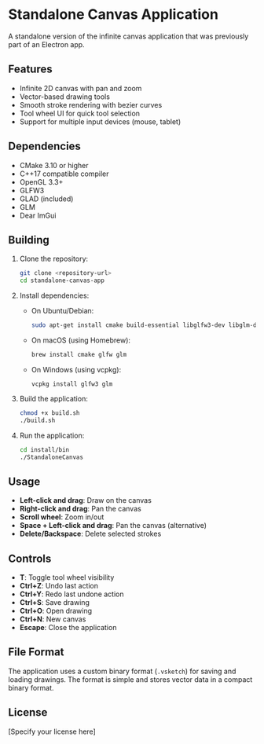# Standalone Canvas Application

A standalone version of the infinite canvas application that was previously part of an Electron app.

## Features

- Infinite 2D canvas with pan and zoom
- Vector-based drawing tools
- Smooth stroke rendering with bezier curves
- Tool wheel UI for quick tool selection
- Support for multiple input devices (mouse, tablet)

## Dependencies

- CMake 3.10 or higher
- C++17 compatible compiler
- OpenGL 3.3+
- GLFW3
- GLAD (included)
- GLM
- Dear ImGui

## Building

1. Clone the repository:
   ```bash
   git clone <repository-url>
   cd standalone-canvas-app
   ```

2. Install dependencies:
   - On Ubuntu/Debian:
     ```bash
     sudo apt-get install cmake build-essential libglfw3-dev libglm-dev
     ```
   - On macOS (using Homebrew):
     ```bash
     brew install cmake glfw glm
     ```
   - On Windows (using vcpkg):
     ```
     vcpkg install glfw3 glm
     ```

3. Build the application:
   ```bash
   chmod +x build.sh
   ./build.sh
   ```

4. Run the application:
   ```bash
   cd install/bin
   ./StandaloneCanvas
   ```

## Usage

- **Left-click and drag**: Draw on the canvas
- **Right-click and drag**: Pan the canvas
- **Scroll wheel**: Zoom in/out
- **Space + Left-click and drag**: Pan the canvas (alternative)
- **Delete/Backspace**: Delete selected strokes

## Controls

- **T**: Toggle tool wheel visibility
- **Ctrl+Z**: Undo last action
- **Ctrl+Y**: Redo last undone action
- **Ctrl+S**: Save drawing
- **Ctrl+O**: Open drawing
- **Ctrl+N**: New canvas
- **Escape**: Close the application

## File Format

The application uses a custom binary format (`.vsketch`) for saving and loading drawings. The format is simple and stores vector data in a compact binary format.

## License

[Specify your license here]
